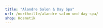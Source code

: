 ```yaml
---
title: "Alandre Salon & Day Spa"
url: /northville/alandre-salon-und-day-spa/
shop: Kosmetik
---
```

